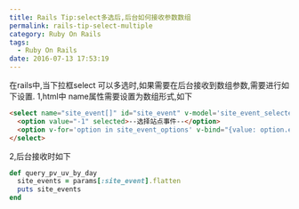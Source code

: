 ```yaml
---
title: Rails Tip:select多选后,后台如何接收参数数组
permalink: rails-tip-select-multiple
category: Ruby On Rails
tags:
  - Ruby On Rails
date: 2016-07-13 17:53:19
---
```

在rails中,当下拉框select 可以多选时,如果需要在后台接收到数组参数,需要进行如下设置.
1,html中 name属性需要设置为数组形式,如下
```html
<select name="site_event[]" id="site_event" v-model='site_event_selected' multiple>
  <option value="-1" selected>--选择站点事件--</option>
  <option v-for='option in site_event_options' v-bind="{value: option.eventid}" >{{option.actionname}}</option>
</select>
```
2,后台接收时如下
```ruby
def query_pv_uv_by_day
  site_events = params[:site_event].flatten
  puts site_events
end
```
